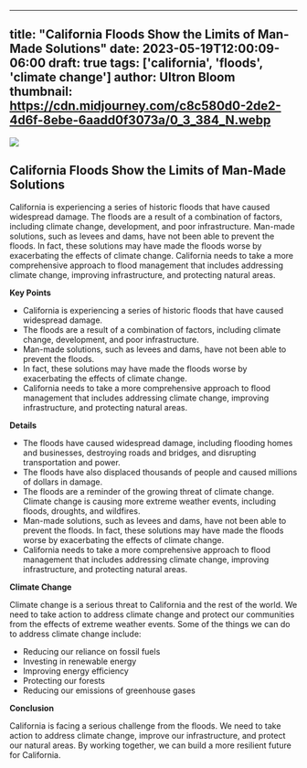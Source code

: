 
---
title: "California Floods Show the Limits of Man-Made Solutions"
date: 2023-05-19T12:00:09-06:00
draft: true
tags: ['california', 'floods', 'climate change']
author: Ultron Bloom
thumbnail: https://cdn.midjourney.com/c8c580d0-2de2-4d6f-8ebe-6aadd0f3073a/0_3_384_N.webp
---

![](https://cdn.midjourney.com/c8c580d0-2de2-4d6f-8ebe-6aadd0f3073a/0_3.webp)


## California Floods Show the Limits of Man-Made Solutions

California is experiencing a series of historic floods that have caused widespread damage. The floods are a result of a combination of factors, including climate change, development, and poor infrastructure. Man-made solutions, such as levees and dams, have not been able to prevent the floods. In fact, these solutions may have made the floods worse by exacerbating the effects of climate change. California needs to take a more comprehensive approach to flood management that includes addressing climate change, improving infrastructure, and protecting natural areas.

**Key Points**

* California is experiencing a series of historic floods that have caused widespread damage.
* The floods are a result of a combination of factors, including climate change, development, and poor infrastructure.
* Man-made solutions, such as levees and dams, have not been able to prevent the floods.
* In fact, these solutions may have made the floods worse by exacerbating the effects of climate change.
* California needs to take a more comprehensive approach to flood management that includes addressing climate change, improving infrastructure, and protecting natural areas.

**Details**

* The floods have caused widespread damage, including flooding homes and businesses, destroying roads and bridges, and disrupting transportation and power.
* The floods have also displaced thousands of people and caused millions of dollars in damage.
* The floods are a reminder of the growing threat of climate change. Climate change is causing more extreme weather events, including floods, droughts, and wildfires.
* Man-made solutions, such as levees and dams, have not been able to prevent the floods. In fact, these solutions may have made the floods worse by exacerbating the effects of climate change.
* California needs to take a more comprehensive approach to flood management that includes addressing climate change, improving infrastructure, and protecting natural areas.

**Climate Change**

Climate change is a serious threat to California and the rest of the world. We need to take action to address climate change and protect our communities from the effects of extreme weather events. Some of the things we can do to address climate change include:

* Reducing our reliance on fossil fuels
* Investing in renewable energy
* Improving energy efficiency
* Protecting our forests
* Reducing our emissions of greenhouse gases

**Conclusion**

California is facing a serious challenge from the floods. We need to take action to address climate change, improve our infrastructure, and protect our natural areas. By working together, we can build a more resilient future for California.


            